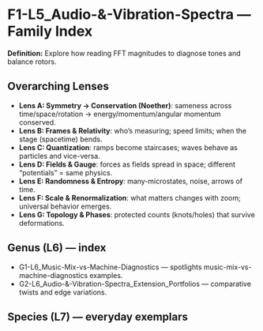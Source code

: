 # F1-L5_Audio-&-Vibration-Spectra — Family Index
**Definition:** Explore how reading FFT magnitudes to diagnose tones and balance rotors.

## Overarching Lenses

- **Lens A: Symmetry -> Conservation (Noether)**: sameness across time/space/rotation → energy/momentum/angular momentum conserved.
- **Lens B: Frames & Relativity**: who’s measuring; speed limits; when the stage (spacetime) bends.
- **Lens C: Quantization**: ramps become staircases; waves behave as particles and vice-versa.
- **Lens D: Fields & Gauge**: forces as fields spread in space; different “potentials” = same physics.
- **Lens E: Randomness & Entropy**: many-microstates, noise, arrows of time.
- **Lens F: Scale & Renormalization**: what matters changes with zoom; universal behavior emerges.
- **Lens G: Topology & Phases**: protected counts (knots/holes) that survive deformations.

## Genus (L6) — index
- G1-L6_Music-Mix-vs-Machine-Diagnostics — spotlights music-mix-vs-machine-diagnostics examples.
- G2-L6_Audio-&-Vibration-Spectra_Extension_Portfolios — comparative twists and edge variations.

## Species (L7) — everyday exemplars

